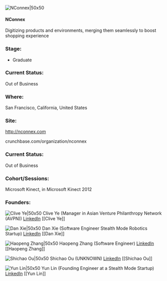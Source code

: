 

![NConnex|50x50](https://apimg.techstars.com/connect/images/image_files/5361/35e0/b776/10db/7000/0008/original/nconnex.jpg)

#### NConnex
Digitizing products and environments, merging them seamlessly to boost shopping experience

### Stage: 
 - Graduate 

### Current Status: 
Out of Business

### Where:
San Francisco, California, United States

### Site:
http://nconnex.com



crunchbase.com/organization/nconnex

### Current Status: 
Out of Business

### Cohort/Sessions: 
Microsoft Kinect, in Microsoft Kinect 2012

### Founders: 

![Clive Ye|50x50](http://gravatar.com/avatar/d1085cac61731e3bcb2c9e1cfefad936.png?s=150&d=identicon) Clive Ye (Manager in Asian Venture Philanthropy Network (AVPN)) [LinkedIn](https://linkedin.com/in/cliveyexi) [[Clive Ye]]

![Dan Xie|50x50](https://s3.amazonaws.com/photos.angel.co/users/148767-medium_jpg?1369014954) Dan Xie (Software Engineer Stealth Mode Robotics Startup) [LinkedIn](https://linkedin.com/pub/dan-xie) [[Dan Xie]]

![Haopeng Zhang|50x50](https://graph.facebook.com/haopeng.zhang/picture?type=square) Haopeng Zhang (Software Engineer) [LinkedIn](https://linkedin.com/in/haopengz) [[Haopeng Zhang]]

![Shichao Ou|50x50](https://s3.amazonaws.com/photos.angel.co/users/137634-medium_jpg?1339525108) Shichao Ou (UNKNOWN) [LinkedIn](https://linkedin.com/in/shichaoou) [[Shichao Ou]]

![Yun Lin|50x50](https://s3.amazonaws.com/photos.angel.co/users/298626-medium_jpg?1367803616) Yun Lin (Founding Engineer at a Stealth Mode Startup) [LinkedIn](https://linkedin.com/in/yunlin) [[Yun Lin]]


